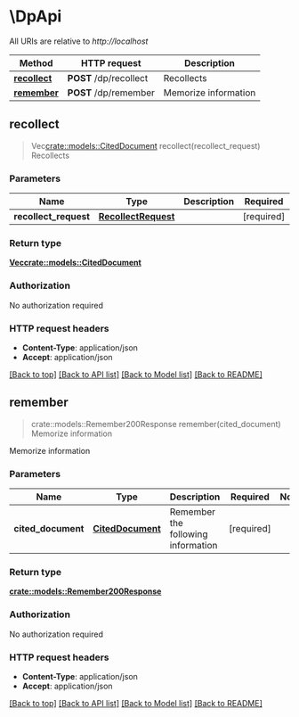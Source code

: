 # \DpApi

All URIs are relative to *http://localhost*

Method | HTTP request | Description
------------- | ------------- | -------------
[**recollect**](DpApi.md#recollect) | **POST** /dp/recollect | Recollects
[**remember**](DpApi.md#remember) | **POST** /dp/remember | Memorize information



## recollect

> Vec<crate::models::CitedDocument> recollect(recollect_request)
Recollects



### Parameters


Name | Type | Description  | Required | Notes
------------- | ------------- | ------------- | ------------- | -------------
**recollect_request** | [**RecollectRequest**](RecollectRequest.md) |  | [required] |

### Return type

[**Vec<crate::models::CitedDocument>**](CitedDocument.md)

### Authorization

No authorization required

### HTTP request headers

- **Content-Type**: application/json
- **Accept**: application/json

[[Back to top]](#) [[Back to API list]](../README.md#documentation-for-api-endpoints) [[Back to Model list]](../README.md#documentation-for-models) [[Back to README]](../README.md)


## remember

> crate::models::Remember200Response remember(cited_document)
Memorize information

Memorize information

### Parameters


Name | Type | Description  | Required | Notes
------------- | ------------- | ------------- | ------------- | -------------
**cited_document** | [**CitedDocument**](CitedDocument.md) | Remember the following information | [required] |

### Return type

[**crate::models::Remember200Response**](remember_200_response.md)

### Authorization

No authorization required

### HTTP request headers

- **Content-Type**: application/json
- **Accept**: application/json

[[Back to top]](#) [[Back to API list]](../README.md#documentation-for-api-endpoints) [[Back to Model list]](../README.md#documentation-for-models) [[Back to README]](../README.md)

